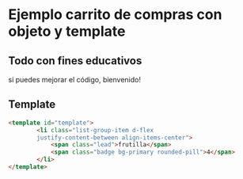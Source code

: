 # Ejemplo carrito de compras con objeto y template

## Todo con fines educativos 
si puedes mejorar el código, bienvenido!

## Template
```html
<template id="template">
        <li class="list-group-item d-flex 
        justify-content-between align-items-center">
            <span class="lead">frutilla</span>
            <span class="badge bg-primary rounded-pill">4</span>
        </li>
</template>
```